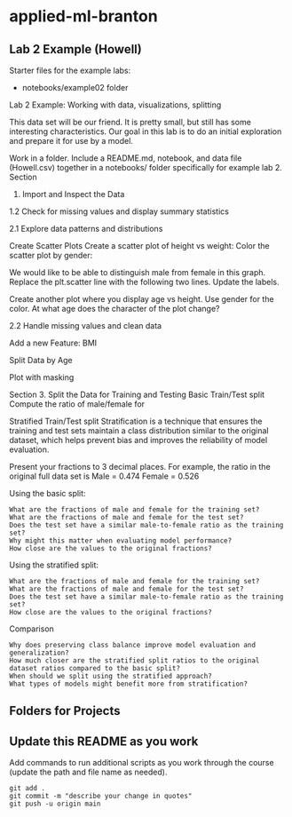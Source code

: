 # applied-ml-branton

## Lab 2 Example (Howell)

Starter files for the example labs:

- notebooks/example02 folder

Lab 2 Example: Working with data, visualizations, splitting

This data set will be our friend. It is pretty small, but still has some interesting characteristics.
Our goal in this lab is to do an initial exploration and prepare it for use by a model. 

Work in a folder. Include a README.md, notebook, and data file (Howell.csv) together in a notebooks/ folder specifically for example lab 2. 
Section 

1. Import and Inspect the Data

1.2 Check for missing values and display summary statistics

2.1 Explore data patterns and distributions 

Create Scatter Plots
Create a scatter plot of height vs weight:
Color the scatter plot by gender:

We would like to be able to distinguish male from female in this graph. Replace the plt.scatter
line with the following two lines. Update the labels.

Create another plot where you display age vs height. Use gender for the color.   At what age does the character of the plot change? 

2.2 Handle missing values and clean data

Add a new Feature: BMI

Split Data by Age

Plot with masking

Section 3. Split the Data for Training and Testing
Basic Train/Test split
Compute the ratio of male/female for

Stratified Train/Test split
Stratification is a technique that ensures the training and test sets maintain a class distribution similar to the original dataset, which helps prevent bias and improves the reliability of model evaluation. ​

Present your fractions to 3 decimal places. 
For example, the ratio in the original full data set is
Male = 0.474
Female = 0.526

Using the basic split:

    What are the fractions of male and female for the training set?
    What are the fractions of male and female for the test set?
    Does the test set have a similar male-to-female ratio as the training set?
    Why might this matter when evaluating model performance?
    How close are the values to the original fractions?

Using the stratified split:

    What are the fractions of male and female for the training set?
    What are the fractions of male and female for the test set?
    Does the test set have a similar male-to-female ratio as the training set?
    How close are the values to the original fractions?

Comparison

    Why does preserving class balance improve model evaluation and generalization?
    How much closer are the stratified split ratios to the original dataset ratios compared to the basic split?
    When should we split using the stratified approach?
    What types of models might benefit more from stratification?

## Folders for Projects

## Update this README as you work

Add commands to run additional scripts as you work through the course (update the path and file name as needed).

```shell
git add .
git commit -m "describe your change in quotes"
git push -u origin main
```
